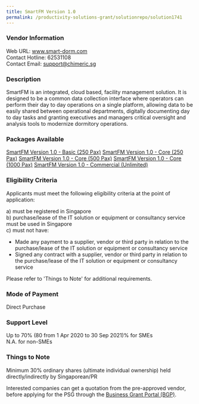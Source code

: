 ```yaml
---
title: SmartFM Version 1.0
permalink: /productivity-solutions-grant/solutionrepo/solution1741
---
```


### Vendor Information
Web URL: www.smart-dorm.com <br>Contact Hotline: 62531108 <br>Contact Email: support@chimeric.sg <br>

### Description

SmartFM is an integrated, cloud based, facility management solution. It is designed to be a common data collection interface where operators can perform their day to day operations on a single platform, allowing data to be easily shared between operational departments, digitally documenting day to day tasks and granting executives and managers critical oversight and analysis tools to modernize dormitory operations.

### Packages Available

<a href='https://www.gobusiness.gov.sg/images/psg/Desensitised_Chimeric_Annex_3_Part_1.pdf' target='_blank'>SmartFM Version 1.0 - Basic (250 Pax)</a>
<a href='https://www.gobusiness.gov.sg/images/psg/Desensitised_Chimeric_Annex_3_Part_2.pdf' target='_blank'>SmartFM Version 1.0 - Core (250 Pax)</a>
<a href='https://www.gobusiness.gov.sg/images/psg/Desensitised_Chimeric_Annex_3_Part_3.pdf' target='_blank'>SmartFM Version 1.0 - Core (500 Pax)</a>
<a href='https://www.gobusiness.gov.sg/images/psg/Desensitised_Chimeric_Annex_3_Part_4.pdf' target='_blank'>SmartFM Version 1.0 - Core (1000 Pax)</a>
<a href='https://www.gobusiness.gov.sg/images/psg/Desensitised_Chimeric_Annex_3_Part_5.pdf' target='_blank'>SmartFM Version 1.0 - Commercial (Unlimited)</a>

### Eligibility Criteria

Applicants must meet the following eligibility criteria at the point of application:

a) must be registered in Singapore <br>
b) purchase/lease of the IT solution or equipment or consultancy service must be used in Singapore <br>
c) must not have:
- Made any payment to a supplier, vendor or third party in relation to the purchase/lease of the IT solution or equipment or consultancy service
- Signed any contract with a supplier, vendor or third party in relation to the purchase/lease of the IT solution or equipment or consultancy service

Please refer to 'Things to Note' for additional requirements.

### Mode of Payment
Direct Purchase

### Support Level
Up to 70% (80 from 1 Apr 2020 to 30 Sep 2021)% for SMEs <br>
N.A. for non-SMEs

### Things to Note
Minimum 30% ordinary shares (ultimate individual ownership) held directly/indirectly by Singaporean/PR

Interested companies can get a quotation from the pre-approved vendor, before applying for the PSG through the <a target='_blank' href='https://www.businessgrants.gov.sg/'>Business Grant Portal (BGP)</a>.
